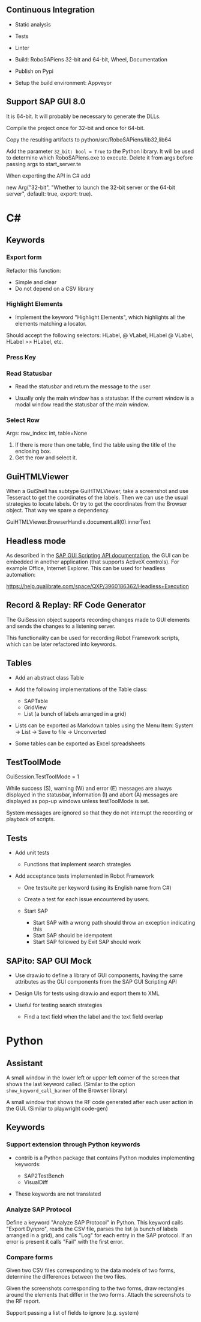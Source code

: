 
## Continuous Integration

- Static analysis
- Tests
- Linter
- Build: RoboSAPiens 32-bit and 64-bit, Wheel, Documentation
- Publish on Pypi

- Setup the build environment: Appveyor


## Support SAP GUI 8.0

It is 64-bit. It will probably be necessary to generate the DLLs.

Compile the project once for 32-bit and once for 64-bit.

Copy the resulting artifacts to python/src/RoboSAPiens/lib32,lib64

Add the parameter `32_bit: bool = True` to the Python library. It will be used to determine which RoboSAPiens.exe to execute. Delete it from args before passing args to start_server.te

When exporting the API in C# add

new Arg("32-bit", "Whether to launch the 32-bit server or the 64-bit server", default: true, export: true).


# C#

## Keywords

### Export form

Refactor this function:
  - Simple and clear
  - Do not depend on a CSV library

### Highlight Elements

- Implement the keyword "Highlight Elements", which highlights all the elements matching a locator.

Should accept the following selectors: HLabel, @ VLabel, HLabel @ VLabel, HLabel >> HLabel, etc.

### Press Key

### Read Statusbar

- Read the statusbar and return the message to the user

- Usually only the main window has a statusbar. If the current window is a modal window read the statusbar of the main window.

### Select Row

Args: row_index: int, table=None

1. If there is more than one table, find the table using the title of the enclosing box.
2. Get the row and select it.


## GuiHTMLViewer

When a GuiShell has subtype GuiHTMLViewer, take a screenshot and use Tesseract to get the coordinates of the labels. Then we can use the usual strategies to locate labels. Or try to get the coordinates from the Browser object. That way we spare a dependency.

GuiHTMLViewer.BrowserHandle.document.all(0).innerText


## Headless mode

As described in the [SAP GUI Scripting API documentation](https://www.synactive.com/download/sap%20gui%20scripting/sap%20gui%20scripting%20api.pdf), the GUI can be embedded in another application (that supports ActiveX controls). For example Office, Internet Explorer. This can be used for headless automation:

https://help.qualibrate.com/space/QXP/3960186362/Headless+Execution


## Record & Replay: RF Code Generator

The GuiSession object supports recording changes made to GUI elements and sends the changes to a listening server.

This functionality can be used for recording Robot Framework scripts, which can be later refactored into keywords. 


## Tables

- Add an abstract class Table

- Add the following implementations of the Table class:
  - SAPTable
  - GridView
  - List (a bunch of labels arranged in a grid)

- Lists can be exported as Markdown tables using the Menu Item: 
  System -> List -> Save to file -> Unconverted

- Some tables can be exported as Excel spreadsheets


## TestToolMode

GuiSession.TestToolMode = 1

While success (S), warning (W) and error (E) messages are always displayed
in the statusbar, information (I) and abort (A) messages are displayed as pop-up
windows unless testToolMode is set. 

System messages are ignored so that they do not interrupt the recording or
playback of scripts.


## Tests

- Add unit tests
  - Functions that implement search strategies

- Add acceptance tests implemented in Robot Framework
  - One testsuite per keyword (using its English name from C#)
  
  - Create a test for each issue encountered by users.


  - Start SAP
    - Start SAP with a wrong path should throw an exception indicating this
    - Start SAP should be idempotent
    - Start SAP followed by Exit SAP should work


## SAPito: SAP GUI Mock

- Use draw.io to define a library of GUI components, having the same attributes as the GUI components from the SAP GUI Scripting API

- Design UIs for tests using draw.io and export them to XML

- Useful for testing search strategies

  - Find a text field when the label and the text field overlap


# Python

## Assistant

A small window in the lower left or upper left corner of the screen that shows the last keyword called. (Similar to the option `show_keyword_call_banner` of the Browser library)

A small window that shows the RF code generated after each user action in the GUI. (Similar to playwright code-gen)


## Keywords

### Support extension through Python keywords

- contrib is a Python package that contains Python modules implementing keywords:

    - SAP2TestBench
    - VisualDiff

- These keywords are not translated


### Analyze SAP Protocol

Define a keyword "Analyze SAP Protocol" in Python.
This keyword calls "Export Dynpro", reads the CSV file,
parses the list (a bunch of labels arranged in a grid),
and calls "Log" for each entry in the SAP protocol.
If an error is present it calls "Fail" with the first error.

### Compare forms

Given two CSV files corresponding to the data models of two forms,
determine the differences between the two files.

Given the screenshots corresponding to the two forms, draw rectangles
around the elements that differ in the two forms. Attach the screenshots
to the RF report.

Support passing a list of fields to ignore (e.g. system)
